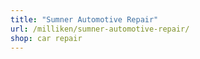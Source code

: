 ```yaml
---
title: "Sumner Automotive Repair"
url: /milliken/sumner-automotive-repair/
shop: car repair
---
```

